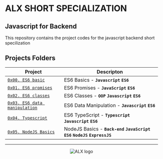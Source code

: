 # ALX SHORT SPECIALIZATION

## Javascript for Backend

This repository contains the project codes for the javascript backend short specilization

## Projects Folders

| Project | Descripton |
| ------- | ---------- |
| [`0x00. ES6 basic`](./0x00-ES6_basic/) | ES6 Basics - **`Javascript`** **`ES6`** 
| [`0x01. ES6 promises`](./0x01-ES6_promise/) | ES6 Promises - **`JavaScript`** **`ES6`** |
| [`0x02. ES6 classes`](./0x02-ES6_classes/) | ES6 Classes - **`OOP`** **`Javascript`** **`ES6`** |
| [`0x03. ES6 data manipulation`](./0x03-ES6_data_manipulation/) | ES6 Data Manipulation - **`Javascript`** **`ES6`** |
| [`0x04. Typescript`](./0x04-TypeScript/) | ES6 TypeScript - **`Typescript`** **`Javascript`** **`ES6`** |
| [`0x05. NodeJS Basics`](./0x05-Node_JS_basic) | NodeJS Basics - **`Back-end`** **`JavaScript`** **`ES6`** **`NodeJS`** **`ExpressJS`**
---
<div align="center">
  <img src="https://lh3.googleusercontent.com/vH1HTHhq7BIEuhIDuEc2Wrc2LgZigsJEWDR56ALuDFRZv9-jqCgHNHuBHIB-fLrrbwp7tJ8b7qeIJo0VtHUh=s0" alt="ALX logo">
</div>
